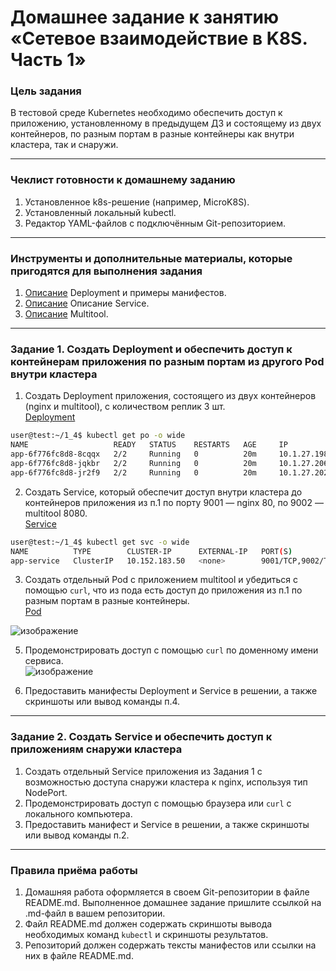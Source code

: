 # Домашнее задание к занятию «Сетевое взаимодействие в K8S. Часть 1»

### Цель задания

В тестовой среде Kubernetes необходимо обеспечить доступ к приложению, установленному в предыдущем ДЗ и состоящему из двух контейнеров, по разным портам в разные контейнеры как внутри кластера, так и снаружи.

------

### Чеклист готовности к домашнему заданию

1. Установленное k8s-решение (например, MicroK8S).
2. Установленный локальный kubectl.
3. Редактор YAML-файлов с подключённым Git-репозиторием.

------

### Инструменты и дополнительные материалы, которые пригодятся для выполнения задания

1. [Описание](https://kubernetes.io/docs/concepts/workloads/controllers/deployment/) Deployment и примеры манифестов.
2. [Описание](https://kubernetes.io/docs/concepts/services-networking/service/) Описание Service.
3. [Описание](https://github.com/wbitt/Network-MultiTool) Multitool.

------

### Задание 1. Создать Deployment и обеспечить доступ к контейнерам приложения по разным портам из другого Pod внутри кластера

1. Создать Deployment приложения, состоящего из двух контейнеров (nginx и multitool), с количеством реплик 3 шт.  
[Deployment](https://github.com/PetrMezentsev/homeworks/blob/main/12-kubernetes-1.4-Kubernetes.%20%D0%A1%D0%B5%D1%82%D0%B5%D0%B2%D0%BE%D0%B5%20%D0%B2%D0%B7%D0%B0%D0%B8%D0%BC%D0%BE%D0%B4%D0%B5%D0%B9%D1%81%D1%82%D0%B2%D0%B8%D0%B5%20%D0%B2%20K8S.%20%D0%A7%D0%B0%D1%81%D1%82%D1%8C%201/manifest/Deployment_1.yaml)  
```bash
user@test:~/1_4$ kubectl get po -o wide 
NAME                   READY   STATUS    RESTARTS   AGE     IP            NODE   NOMINATED NODE   READINESS GATES
app-6f776fc8d8-8cqqx   2/2     Running   0          20m     10.1.27.198   test   <none>           <none>
app-6f776fc8d8-jqkbr   2/2     Running   0          20m     10.1.27.206   test   <none>           <none>
app-6f776fc8d8-jr2f9   2/2     Running   0          20m     10.1.27.202   test   <none>           <none>
```
2. Создать Service, который обеспечит доступ внутри кластера до контейнеров приложения из п.1 по порту 9001 — nginx 80, по 9002 — multitool 8080.  
[Service](https://github.com/PetrMezentsev/homeworks/blob/main/12-kubernetes-1.4-Kubernetes.%20%D0%A1%D0%B5%D1%82%D0%B5%D0%B2%D0%BE%D0%B5%20%D0%B2%D0%B7%D0%B0%D0%B8%D0%BC%D0%BE%D0%B4%D0%B5%D0%B9%D1%81%D1%82%D0%B2%D0%B8%D0%B5%20%D0%B2%20K8S.%20%D0%A7%D0%B0%D1%81%D1%82%D1%8C%201/manifest/Service_1.yaml)  
```bash
user@test:~/1_4$ kubectl get svc -o wide 
NAME          TYPE        CLUSTER-IP      EXTERNAL-IP   PORT(S)             AGE   SELECTOR
app-service   ClusterIP   10.152.183.50   <none>        9001/TCP,9002/TCP   13m   app=app
```
3. Создать отдельный Pod с приложением multitool и убедиться с помощью `curl`, что из пода есть доступ до приложения из п.1 по разным портам в разные контейнеры.  
[Pod](https://github.com/PetrMezentsev/homeworks/blob/main/12-kubernetes-1.4-Kubernetes.%20%D0%A1%D0%B5%D1%82%D0%B5%D0%B2%D0%BE%D0%B5%20%D0%B2%D0%B7%D0%B0%D0%B8%D0%BC%D0%BE%D0%B4%D0%B5%D0%B9%D1%81%D1%82%D0%B2%D0%B8%D0%B5%20%D0%B2%20K8S.%20%D0%A7%D0%B0%D1%81%D1%82%D1%8C%201/manifest/Pod_1.yaml)

![изображение](https://github.com/user-attachments/assets/d4471e87-20e1-49eb-86e3-79acadb56def)

5. Продемонстрировать доступ с помощью `curl` по доменному имени сервиса.  
![изображение](https://github.com/user-attachments/assets/af3a1ac9-c5b5-4e95-9cec-1376e1c6974a)


6. Предоставить манифесты Deployment и Service в решении, а также скриншоты или вывод команды п.4.

------

### Задание 2. Создать Service и обеспечить доступ к приложениям снаружи кластера

1. Создать отдельный Service приложения из Задания 1 с возможностью доступа снаружи кластера к nginx, используя тип NodePort.
2. Продемонстрировать доступ с помощью браузера или `curl` с локального компьютера.
3. Предоставить манифест и Service в решении, а также скриншоты или вывод команды п.2.

------

### Правила приёма работы

1. Домашняя работа оформляется в своем Git-репозитории в файле README.md. Выполненное домашнее задание пришлите ссылкой на .md-файл в вашем репозитории.
2. Файл README.md должен содержать скриншоты вывода необходимых команд `kubectl` и скриншоты результатов.
3. Репозиторий должен содержать тексты манифестов или ссылки на них в файле README.md.

